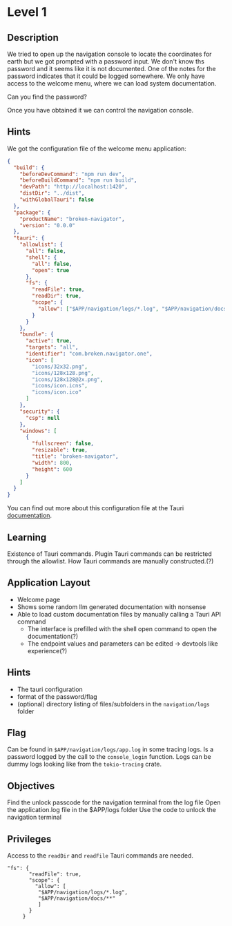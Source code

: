 # Level 1

## Description

We tried to open up the navigation console to locate the coordinates for earth but
we got prompted with a password input. We don't know ths password and it seems
like it is not documented.
One of the notes for the password indicates that it could be logged somewhere.
We only have access to the welcome menu, where we can load system documentation.

Can you find the password?

Once you have obtained it we can control the navigation console.

## Hints

We got the configuration file of the welcome menu application:

```json
{
  "build": {
    "beforeDevCommand": "npm run dev",
    "beforeBuildCommand": "npm run build",
    "devPath": "http://localhost:1420",
    "distDir": "../dist",
    "withGlobalTauri": false
  },
  "package": {
    "productName": "broken-navigator",
    "version": "0.0.0"
  },
  "tauri": {
    "allowlist": {
      "all": false,
      "shell": {
        "all": false,
        "open": true
      },
      "fs": {
        "readFile": true,
        "readDir": true,
        "scope": {
          "allow": ["$APP/navigation/logs/*.log", "$APP/navigation/docs/**"]
        }
      }
    },
    "bundle": {
      "active": true,
      "targets": "all",
      "identifier": "com.broken.navigator.one",
      "icon": [
        "icons/32x32.png",
        "icons/128x128.png",
        "icons/128x128@2x.png",
        "icons/icon.icns",
        "icons/icon.ico"
      ]
    },
    "security": {
      "csp": null
    },
    "windows": [
      {
        "fullscreen": false,
        "resizable": true,
        "title": "broken-navigator",
        "width": 800,
        "height": 600
      }
    ]
  }
}
```

You can find out more about this configuration file at the Tauri [documentation]().

## Learning

Existence of Tauri commands.
Plugin Tauri commands can be restricted through the allowlist.
How Tauri commands are manually constructed.(?)

## Application Layout

- Welcome page
- Shows some random llm generated documentation with nonsense
- Able to load custom documentation files by manually calling a Tauri API command
  - The interface is prefilled with the shell open command to open the documentation(?)
  - The endpoint values and parameters can be edited -> devtools like experience(?)

## Hints

- The tauri configuration
- format of the password/flag
- (optional) directory listing of files/subfolders in the `navigation/logs` folder

## Flag

Can be found in `$APP/navigation/logs/app.log` in some tracing logs.
Is a password logged by the call to the `console_login` function.
Logs can be dummy logs looking like from the `tokio-tracing` crate.

## Objectives

Find the unlock passcode for the navigation terminal from the log file
Open the application.log file in the $APP/logs folder
Use the code to unlock the navigation terminal

## Privileges

Access to the `readDir` and `readFile` Tauri commands are needed.

```
"fs": {
       "readFile": true,
       "scope": {
         "allow": [
          "$APP/navigation/logs/*.log",
          "$APP/navigation/docs/**"
          ]
       }
     }
```
